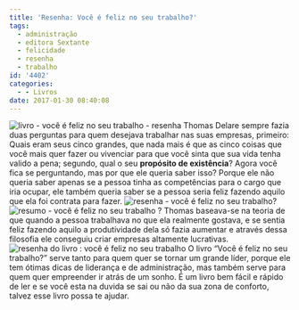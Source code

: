 ```yaml
---
title: 'Resenha: Você é feliz no seu trabalho?'
tags:
  - administração
  - editora Sextante
  - felicidade
  - resenha
  - trabalho
id: '4402'
categories:
  - - Livros
date: 2017-01-30 08:40:08
---
```


![livro - você é feliz no seu trabalho - resenha](http://natalia.blog.br/wp-content/uploads/2016/12/capa-você-é-feliz-no-seu-trabalho.jpg) Thomas Delare sempre fazia duas perguntas para quem desejava trabalhar nas suas empresas, primeiro: Quais eram seus cinco grandes, que nada mais é que as cinco coisas que você mais quer fazer ou vivenciar para que você sinta que sua vida tenha valido a pena; segundo, qual o seu **propósito de existência**? Agora você fica se perguntando, mas por que ele queria saber isso? Porque ele não queria saber apenas se a pessoa tinha as competências para o cargo que iria ocupar, ele também queria saber se a pessoa seria feliz fazendo aquilo que ela foi contrata para fazer. ![resenha - você é feliz no seu trabalho?](http://natalia.blog.br/wp-content/uploads/2016/12/resenha-do-livro-você-é-feliz-no-seu-trabalho.jpg) ![resumo - você é feliz no seu trabalho ?](http://natalia.blog.br/wp-content/uploads/2016/12/lombada-livro-você-é-feliz-no-seu-trabalho.jpg) Thomas baseava-se na teoria de que quando a pessoa trabalhava no que ela realmente gostava, e se sentia feliz fazendo aquilo a produtividade dela só fazia aumentar e através dessa filosofia ele conseguiu criar empresas altamente lucrativas. ![resenha do livro : você é feliz no seu trabalho](http://natalia.blog.br/wp-content/uploads/2016/12/contra-capa-livro-você-é-feliz-no-seu-trabalho.jpg) O livro “Você é feliz no seu trabalho?” serve tanto para quem quer se tornar um grande líder, porque ele tem ótimas dicas de liderança e de administração, mas também serve para quem quer empreender ir atrás de um sonho. É um livro bem fácil e rápido de ler e se você esta na duvida se sai ou não da sua zona de conforto, talvez esse livro possa te ajudar.
